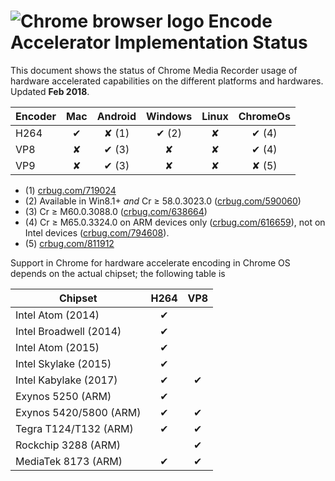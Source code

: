 # <img max-height=10% src="https://www.chromium.org/_/rsrc/1438879449147/config/customLogo.gif?revision=3" alt="Chrome browser logo"> Encode Accelerator Implementation Status

This document shows the status of Chrome Media Recorder usage of hardware accelerated capabilities on the different platforms and hardwares. Updated **Feb 2018**.

Encoder   | Mac    | Android      | Windows     | Linux  | ChromeOs      |
--------- |:--:    | :-----:      | :-----:     | :----: | :------:      |
 H264     |&#10004;| &#10008; (1) | &#10004; (2)|&#10008;|  &#10004; (4) |
 VP8      |&#10008;| &#10004; (3) | &#10008;    |&#10008;|  &#10004; (4) |
 VP9      |&#10008;| &#10004; (3) | &#10008;    |&#10008;|  &#10008; (5) |

- (1) [crbug.com/719024](https://crbug.com/719024)
- (2) Available in Win8.1+ _and_ Cr &ge; 58.0.3023.0 ([crbug.com/590060](https://crbug.com/590060))
- (3) Cr &ge; M60.0.3088.0 ([crbug.com/638664](https://crbug.com/638664))
- (4) Cr &ge; M65.0.3324.0 on ARM devices only ([crbug.com/616659](https://crbug.com/616659)), not on Intel devices ([crbug.com/794608](https://crbug.com/794608)).
- (5) [crbug.com/811912](https://crbug.com/811912)

Support in Chrome for hardware accelerate encoding in Chrome OS depends on the actual chipset; the following table is

Chipset                           | H264     | VP8      |
----------------------------------|:--------:|:--------:|
Intel Atom (2014)                 | &#10004; |          |
Intel Broadwell (2014)            | &#10004; |          |
Intel Atom (2015)                 | &#10004; |          |
Intel Skylake (2015)              | &#10004; |          |
Intel Kabylake (2017)             | &#10004; | &#10004; |
Exynos 5250 (ARM)                 | &#10004; |          |
Exynos 5420/5800 (ARM)            | &#10004; | &#10004; |
Tegra T124/T132 (ARM)             | &#10004; | &#10004; |
Rockchip 3288 (ARM)               |          | &#10004; |
MediaTek 8173 (ARM)               | &#10004; | &#10004; |


